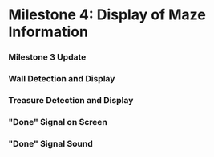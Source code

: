 # Milestone 4: Display of Maze Information

### Milestone 3 Update

### Wall Detection and Display

### Treasure Detection and Display

### "Done" Signal on Screen

### "Done" Signal Sound
